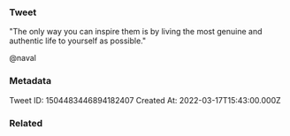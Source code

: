 ### Tweet
"The only way you can inspire them is by living the most genuine and authentic life to yourself as possible."

@naval

### Metadata
Tweet ID: 1504483446894182407
Created At: 2022-03-17T15:43:00.000Z

### Related

